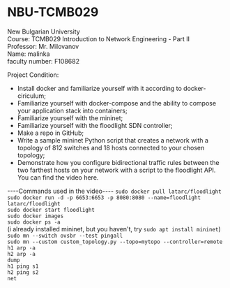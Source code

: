 # NBU-TCMB029
New Bulgarian University<br />
Course: TCMB029 Introduction to Network Engineering - Part II<br />
Professor: Mr. Milovanov<br />
Name: malinka<br />
faculty number: F108682<br />

Project Condition:
- Install docker and familiarize yourself with it according to docker-ciriculum;
- Familiarize yourself with docker-compose and the ability to compose your application stack into containers;
- Familiarize yourself with the mininet;
- Familiarize yourself with the floodlight SDN controller;
- Make a repo in GitHub;
- Write a sample mininet Python script that creates a network with a topology of 812 switches and 18 hosts connected to your chosen topology;
- Demonstrate how you configure bidirectional traffic rules between the two farthest hosts on your network with a script to the floodlight API.
You can find the video here.

----Commands used in the video----
`sudo docker pull latarc/floodlight`<br />
`sudo docker run -d -p 6653:6653 -p 8080:8080 --name=floodlight latarc/floodlight`<br />
`sudo docker start floodlight`<br />
`sudo docker images`<br />
`sudo docker ps -a`<br />
(i already installed mininet, but you haven't, try `sudo apt install mininet`)<br />
`sudo mn --switch ovsbr --test pingall`<br />
`sudo mn --custom custom_topology.py --topo=mytopo --controller=remote`<br />
`h1 arp -a`<br />
`h2 arp -a`<br />
`dump`<br />
`h1 ping s1`<br />
`h2 ping s2`<br />
`net`<br />

